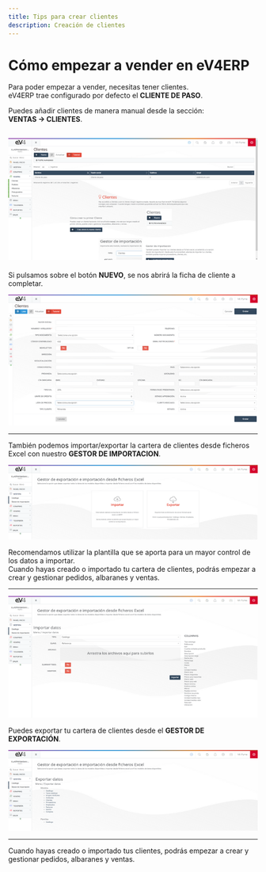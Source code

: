 ```yaml
---
title: Tips para crear clientes
description: Creación de clientes
---
```


# Cómo empezar a vender en eV4ERP

Para poder empezar a vender, necesitas tener clientes.  
eV4ERP trae configurado por defecto el **CLIENTE DE PASO**.

Puedes añadir clientes de manera manual desde la sección:  
**VENTAS → CLIENTES**.

![](../../../assets/importardatos/Clientes01.png)
---

Si pulsamos sobre el botón **NUEVO**, se nos abrirá la ficha de cliente a completar.

![](../../../assets/importardatos/Clientes02.png)

---

También podemos importar/exportar la cartera de clientes desde ficheros Excel con nuestro **GESTOR DE IMPORTACION**.

![](../../../assets/importardatos/GestorImportacion01.png)

Recomendamos utilizar la plantilla que se aporta para un mayor control de los datos a importar.  
Cuando hayas creado o importado tu cartera de clientes, podrás empezar a crear y gestionar pedidos, albaranes y ventas.

---

![](../../../assets/importardatos/GestorImportacionCatalogo02.png)

Puedes exportar tu cartera de clientes desde el **GESTOR DE EXPORTACIÓN**.

![](../../../assets/importardatos/GestorExportacion01.png)

---

Cuando hayas creado o importado tus clientes, podrás empezar a crear y gestionar pedidos, albaranes y ventas.
